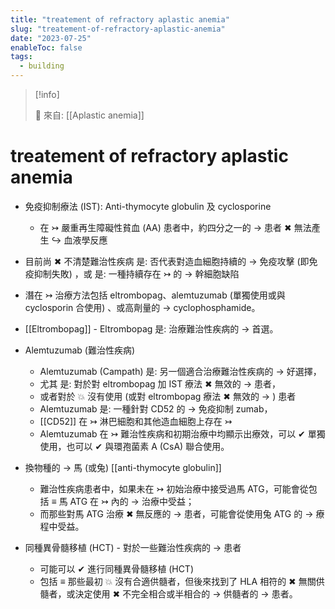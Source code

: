 ```yaml
---
title: "treatement of refractory aplastic anemia"
slug: "treatement-of-refractory-aplastic-anemia"
date: "2023-07-25"
enableToc: false
tags:
  - building
---
```


> [!info]
>
> 🌱 來自: [[Aplastic anemia]]

# treatement of refractory aplastic anemia

- 免疫抑制療法 (IST): Anti-thymocyte globulin 及 cyclosporine

  - 在 ↣ 嚴重再生障礙性貧血 (AA) 患者中，約四分之一的 → 患者 ✖ 無法產生 ↪ 血液學反應

- 目前尚 ✖ 不清楚難治性疾病 是: 否代表對造血細胞持續的 → 免疫攻擊 (即免疫抑制失敗) ，或 是: 一種持續存在 ↣ 的 → 幹細胞缺陷
- 潛在 ↣ 治療方法包括 eltrombopag、alemtuzumab (單獨使用或與 cyclosporin 合使用) 、或高劑量的 → cyclophosphamide。

- [[Eltrombopag]] - Eltrombopag 是: 治療難治性疾病的 → 首選。
- Alemtuzumab (難治性疾病)
  - Alemtuzumab (Campath) 是: 另一個適合治療難治性疾病的 → 好選擇，
  - 尤其 是: 對於對 eltrombopag 加 IST 療法 ✖ 無效的 → 患者，
  - 或者對於 💥 沒有使用 (或對 eltrombopag 療法 ✖ 無效的 → ) 患者
  - Alemtuzumab 是: 一種針對 CD52 的 → 免疫抑制 zumab，
  - [[CD52]] 在 ↣ 淋巴細胞和其他造血細胞上存在 ↣
  - Alemtuzumab 在 ↣ 難治性疾病和初期治療中均顯示出療效，可以 ✔ 單獨使用，也可以 ✔ 與環孢菌素 A (CsA) 聯合使用。
- 換物種的 → 馬 (或兔) [[anti-thymocyte globulin]]
  - 難治性疾病患者中，如果未在 ↣ 初始治療中接受過馬 ATG，可能會從包括 ≡ 馬 ATG 在 ↣ 內的 → 治療中受益；
  - 而那些對馬 ATG 治療 ✖ 無反應的 → 患者，可能會從使用兔 ATG 的 → 療程中受益。
- 同種異骨髓移植 (HCT) - 對於一些難治性疾病的 → 患者
  - 可能可以 ✔ 進行同種異骨髓移植 (HCT)
  - 包括 ≡ 那些最初 💥 沒有合適供髓者，但後來找到了 HLA 相符的 ✖ 無關供髓者，或決定使用 ✖ 不完全相合或半相合的 → 供髓者的 → 患者。
